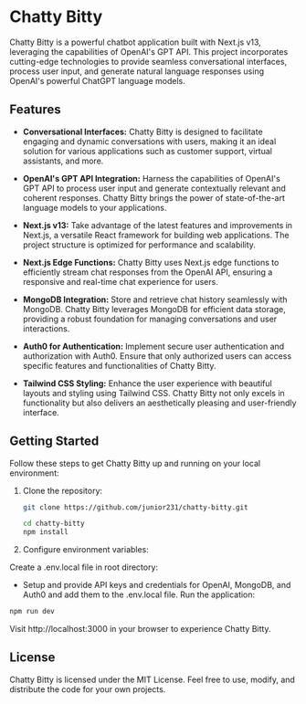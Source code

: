 # Chatty Bitty

Chatty Bitty is a powerful chatbot application built with Next.js v13, leveraging the capabilities of OpenAI's GPT API. This project incorporates cutting-edge technologies to provide seamless conversational interfaces, process user input, and generate natural language responses using OpenAI's powerful ChatGPT language models.

## Features

- **Conversational Interfaces:** Chatty Bitty is designed to facilitate engaging and dynamic conversations with users, making it an ideal solution for various applications such as customer support, virtual assistants, and more.

- **OpenAI's GPT API Integration:** Harness the capabilities of OpenAI's GPT API to process user input and generate contextually relevant and coherent responses. Chatty Bitty brings the power of state-of-the-art language models to your applications.

- **Next.js v13:** Take advantage of the latest features and improvements in Next.js, a versatile React framework for building web applications. The project structure is optimized for performance and scalability.

- **Next.js Edge Functions:** Chatty Bitty uses Next.js edge functions to efficiently stream chat responses from the OpenAI API, ensuring a responsive and real-time chat experience for users.

- **MongoDB Integration:** Store and retrieve chat history seamlessly with MongoDB. Chatty Bitty leverages MongoDB for efficient data storage, providing a robust foundation for managing conversations and user interactions.

- **Auth0 for Authentication:** Implement secure user authentication and authorization with Auth0. Ensure that only authorized users can access specific features and functionalities of Chatty Bitty.

- **Tailwind CSS Styling:** Enhance the user experience with beautiful layouts and styling using Tailwind CSS. Chatty Bitty not only excels in functionality but also delivers an aesthetically pleasing and user-friendly interface.

## Getting Started

Follow these steps to get Chatty Bitty up and running on your local environment:

1. Clone the repository:
   ```bash
   git clone https://github.com/junior231/chatty-bitty.git
   ```

   ```bash
   cd chatty-bitty
   npm install
   ```

2. Configure environment variables:

Create a .env.local file in root directory:

- Setup and provide API keys and credentials for OpenAI, MongoDB, and Auth0 and add them to the .env.local file.
Run the application:
```bash
npm run dev
```

Visit http://localhost:3000 in your browser to experience Chatty Bitty.

## License
Chatty Bitty is licensed under the MIT License. Feel free to use, modify, and distribute the code for your own projects.


